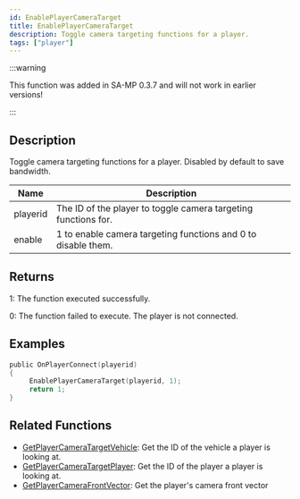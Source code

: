 ```yaml
---
id: EnablePlayerCameraTarget
title: EnablePlayerCameraTarget
description: Toggle camera targeting functions for a player.
tags: ["player"]
---
```


:::warning

This function was added in SA-MP 0.3.7 and will not work in earlier versions!

:::

## Description

Toggle camera targeting functions for a player. Disabled by default to save bandwidth.

| Name     | Description                                                    |
| -------- | -------------------------------------------------------------- |
| playerid | The ID of the player to toggle camera targeting functions for. |
| enable   | 1 to enable camera targeting functions and 0 to disable them.  |

## Returns

1: The function executed successfully.

0: The function failed to execute. The player is not connected.

## Examples

```c
public OnPlayerConnect(playerid)
{
     EnablePlayerCameraTarget(playerid, 1);
     return 1;
}
```

## Related Functions

- [GetPlayerCameraTargetVehicle](../functions/GetPlayerCameraTargetVehicle): Get the ID of the vehicle a player is looking at.
- [GetPlayerCameraTargetPlayer](../functions/GetPlayerCameraTargetPlayer): Get the ID of the player a player is looking at.
- [GetPlayerCameraFrontVector](../functions/GetPlayerCameraFrontVector): Get the player's camera front vector
